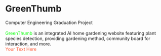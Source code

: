 # GreenThumb
Computer Engineering Graduation Project <br><br>
<span style="color: #00FF00"> GreenThumb </span> is an integrated AI home gardening website
featuring plant species detection, providing gardening method, community board for interaction, and more.<br>
<span style="color: #FF5733">Your Text Here</span>



